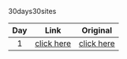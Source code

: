 30days30sites

Day | Link | Original
:--:|:--:  |:--:
1   | [click here](https://keemluvr.github.io/30days30sites/day1 "day 1") | [click here]( https://www.w3schools.com/bootstrap/trybs_theme_me_complete.htm "day 1")

